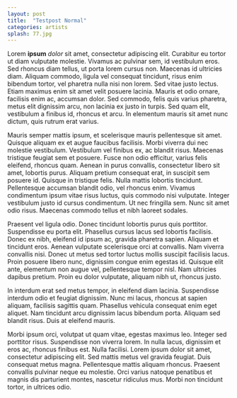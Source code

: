 ```yaml
---
layout: post
title:  "Testpost Normal"
categories: artists
splash: 77.jpg
---
```

<p>
Lorem <strong>ipsum</strong> <i>dolor</i> sit amet, consectetur adipiscing elit. Curabitur eu tortor ut diam vulputate molestie. Vivamus ac pulvinar sem, id vestibulum eros. Sed rhoncus diam tellus, ut porta lorem cursus non. Maecenas id ultricies diam. Aliquam commodo, ligula vel consequat tincidunt, risus enim bibendum tortor, vel pharetra nulla nisi non lorem. Sed vitae justo lectus. Etiam maximus enim sit amet velit posuere lacinia. Mauris et odio ornare, facilisis enim ac, accumsan dolor. Sed commodo, felis quis varius pharetra, metus elit dignissim arcu, non lacinia ex justo in turpis. Sed quam elit, vestibulum a finibus id, rhoncus et arcu. In elementum mauris sit amet nunc dictum, quis rutrum erat varius.
</p>
<p>
Mauris semper mattis ipsum, et scelerisque mauris pellentesque sit amet. Quisque aliquam ex et augue faucibus facilisis. Morbi viverra dui nec molestie vestibulum. Vestibulum vel finibus ex, ac blandit risus. Maecenas tristique feugiat sem et posuere. Fusce non odio efficitur, varius felis eleifend, rhoncus quam. Aenean in purus convallis, consectetur libero sit amet, lobortis purus. Aliquam pretium consequat erat, in suscipit sem posuere id. Quisque in tristique felis. Nulla mattis lobortis tincidunt. Pellentesque accumsan blandit odio, vel rhoncus enim. Vivamus condimentum ipsum vitae risus luctus, quis commodo nisi vulputate. Integer vestibulum justo id cursus condimentum. Ut nec fringilla sem. Nunc sit amet odio risus. Maecenas commodo tellus et nibh laoreet sodales.
</p>
<p>
Praesent vel ligula odio. Donec tincidunt lobortis purus quis porttitor. Suspendisse eu porta elit. Phasellus cursus lacus sed lobortis facilisis. Donec ex nibh, eleifend id ipsum ac, gravida pharetra sapien. Aliquam et tincidunt eros. Aenean vulputate scelerisque orci at convallis. Nam viverra convallis nisi. Donec ut metus sed tortor luctus mollis suscipit facilisis lacus. Proin posuere libero nunc, dignissim congue enim egestas id. Quisque elit ante, elementum non augue vel, pellentesque tempor nisl. Nam ultricies dapibus pretium. Proin eu dolor vulputate, aliquam nibh ut, rhoncus justo.
</p>
<p>
In interdum erat sed metus tempor, in eleifend diam lacinia. Suspendisse interdum odio et feugiat dignissim. Nunc mi lacus, rhoncus at sapien aliquam, facilisis sagittis quam. Phasellus vehicula consequat enim eget aliquet. Nam tincidunt arcu dignissim lacus bibendum porta. Aliquam sed blandit risus. Duis at eleifend mauris.
</p>
<p>
Morbi ipsum orci, volutpat ut quam vitae, egestas maximus leo. Integer sed porttitor risus. Suspendisse non viverra lorem. In nulla lacus, dignissim et eros ac, rhoncus finibus est. Nulla facilisi. Lorem ipsum dolor sit amet, consectetur adipiscing elit. Sed mattis metus vel gravida feugiat. Duis consequat metus magna. Pellentesque mattis aliquam rhoncus. Praesent convallis pulvinar neque eu molestie. Orci varius natoque penatibus et magnis dis parturient montes, nascetur ridiculus mus. Morbi non tincidunt tortor, in ultrices odio.
</p>